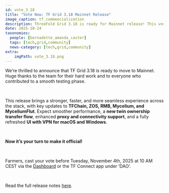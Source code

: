 ```yaml
---
id: vote_3.18
title: "Vote Now: TF Grid 3.18 Mainnet Release"
image_caption: tf_commeecialization
description: ThreeFold Grid 3.18 is ready for Mainnet release! This version brings major improvements in performance, stability, and user experience across the entire ThreeFold stack, including TFChain, ZOS, RMB, Mycelium, and MyceliumFlut.
date: 2025-10-24
taxonomies:
  people: [bernadette_amanda_caster]
  tags: [tech,grid,community]
  news-category: [tech,grid,community]
extra:
    imgPath: vote_3.18.png
---
```


We’re thrilled to announce that TF Grid 3.18 is ready to move to Mainnet. Huge thanks to the team for their hard work and to everyone who contributed to a smooth testing phase.

<br/>

This release brings a stronger, faster, and more seamless experience across the stack, with key updates to **TFChain, ZOS, RMB, Mycelium, and MyceliumFlut**. Expect smoother performance, a **new twin ownership transfer flow**, enhanced **proxy and connectivity support**, and a fully refreshed **UI with VPN for macOS and Windows**.

</br>

**Now it’s your turn to make it official!** 

</br>

Farmers, cast your vote before Tuesday, November 4th, 2025 at 10 AM CEST via the [Dashboard](http://dashboard.grid.tf/) or the TF Connect app under ‘DAO’.

</br>

Read the full release notes [here](https://forum.threefold.io/t/gep-tfgrid-mainnet-release-3-18/4655).